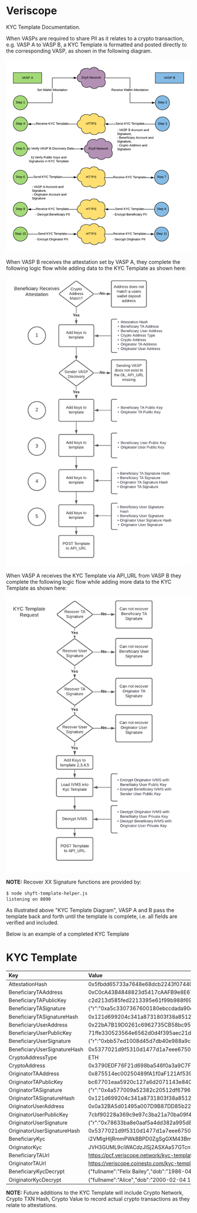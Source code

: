 # Veriscope
KYC Template Documentation.

When VASPs are required to share PII as it relates to a crypto transaction, e.g. VASP A to VASP B, a KYC Template is formatted and posted directly to the corresponding VASP, as shown in the following diagram.

![Alt text](images/0-KYC-Template.png "KYC Template Diagram")

When VASP B receives the attestation set by VASP A, they complete the following logic flow while adding data to the KYC Template as shown here:

![Alt text](images/1-KYC-Template-Logic-Flow.png "KYC Template Logic Flow")

When VASP A receives the KYC Template via API_URL from VASP B they complete the following logic flow while adding more data to the KYC Template as shown here:

![Alt text](images/2-KYC-Template-Request.png "KYC Template Request")

**NOTE:** Recover XX Signature functions are provided by:
```
$ node shyft-template-helper.js 
listening on 8090
```

As illustrated above "KYC Template Diagram", VASP A and B pass the template back and forth until the template is complete, i.e. all fields are verified and included.

Below is an example of a completed KYC Template

# KYC Template

| Key      | Value |
| :--- | :--- |
| AttestationHash | 0x5fbdd65733a7648e68dcb2243f0744020338e4e8c8f57f103022cded5c04e7a7 |
| BeneficiaryTAAddress | 0xC0cA43B4848823d5417cAAFB9e8E6704b9d5375c |
| BeneficiaryTAPublicKey | c2d213d585fed2213395e61f99b988f692aec84d38b288d14ffc4a90c879531cd92105bf1336da88ec6bf1f86a74293695cfeaa444dc9fcf2614d201e4a64c02 |
| BeneficiaryTASignature | {"r":"0xa5c3307367600180ebccdada90e9091532f230156a9f42d531817f86925bcf8c","s":"0x166d27232c4bc6b4c4f35c773e77cf4cea6392511fb55a49e1ce5613e986ba17","v":"0x26"} |
| BeneficiaryTASignatureHash | 0x121d699204c341a8731803f38a85123d14f1cca922961f8982deacb109d91fa8 |
| BeneficiaryUserAddress | 0x22bA7B19D0261c6962735CB58bc9512e4A4C632D |
| BeneficiaryUserPublicKey | 71ffe330523564e6562d0d4f395aec21d9b78906e1b54422ca1d319ce212885c08a416c4750717d8d5bd45d19bbafe6391759fc517a3f9dd8e925146dd9b59d8 |
| BeneficiaryUserSignature | {"r":"0xbb57ed1008d45d7db40e988a9c25f8df7da2dd02dc5a2f7cba0b619f8e356018","s":"0x2a24d30cc7b11d2f47d147fbfc715924d2e20ff9f6542cbde2b51ee62c24fba4","v":"0x25"} |
| BeneficiaryUserSignatureHash | 0x5377021d9f5310d1477d1a7eee6750941ceb7ba2922e6f4309237355eef4ab68 |
| CryptoAddressType | ETH |
| CryptoAddress | 0x3790EDF76F21d698ba546f0a3a9C7F479b49F39E |
| OriginatorTAAddress | 0x875514ec00250489fA1f0aF121Af539541fbcf25 |
| OriginatorTAPublicKey | bc67701eaa5920c127a6d2071143e84028d734f608e4afc8147e9a54d4de9cc088d1324f6ba9ba1341f427c39cb975d9470b1793f2ff2679c413fbe2e269c65b |
| OriginatorTASignature | {"r":"0x4a577009a52382c20512df679690520b2f9b167ace24705a20fdc0e2b4598e02","s":"0x1b891d51991a5084d5c2ad9480c96dda03338e0aeeecbf6598399d54358ab4de","v":"0x26"} |
| OriginatorTASignatureHash | 0x121d699204c341a8731803f38a85123d14f1cca922961f8982deacb109d91fa8 |
| OriginatorUserAddress | 0x0a32BA5d01495a007D9B87DD85b22d8D6b803F23 |
| OriginatorUserPublicKey | 7cbf90228a369c9e97c3ba21a70ba09f4ad9e6322a346390de0c0595c33f09e2df8aa30c19190b98272a3d39306e5b73b3a98437c51eb6c5c7fbc7b885d22292 |
| OriginatorUserSignature | {"r":"0x78633ba8e0aaf5a4dd382a995d87e230d893207d4b9459734677893c0d55aa96","s":"0x55cbdc6936b7490d7dc2963cb575393ae56f6e1630fea9a5af13efcea148ae9d","v":"0x26"} |
| OriginatorUserSignatureHash | 0x5377021d9f5310d1477d1a7eee6750941ceb7ba2922e6f4309237355eef4ab68 |
| BeneficiaryKyc | i2VMIgHljRmmPWkBBPD0ZgSgGXM43BmSDhG1kIwD9iP8y/gsZmX3RUWXmCb97UAoYIV3EMmUqt85DveRT9Ei2KkC8xiazbHsOcPG4/U466d/QDJIXr+EyB4SP/QnPXUyEwnKHhtdRmIQC/IgnqHXKU0HyB4feo5z06ubZ4ZaY2Pk+SyL8VyEv/OEzy/w1l5C/y+hC6I4fmAeQIg8MPQuPuokg9Cwmdt6RotrzCwPDZDcZboWaLnpq38wQK+rrC7AUXwr3AXxZ7F+0v |
| OriginatorKyc | JVH3GUML9ciWACdzJlSj2ASXAa57GTcnbdcB3bjg9UzQg0lQKFtAtRLjJOjbbojzLTVY8/wNK3U3m8iCialzTh2+ihSunqLEAzQfy25QjHzf+CQeUgKcl7wugHBe+bbCJklhrhq2W9KChYVNyZJUzoxwxjztD0YXWjInJ1nAwa3BZFkP9dUG0liZb7J5w4l9TziF80M1LSl6cHqyfOqrgljbWWO9ln5c3gqj4L7PqK8nv7MsW70uQzG0c9UEwxhRgg== |
| BeneficiaryTAUrl | https://pcf.veriscope.network/kyc-template |
| OriginatorTAUrl | https://veriscope.coinesto.com/kyc-template |
| BeneficiaryKycDecrypt | {"fullname":"Felix Bailey","dob":"1986-04-14 14:44:28","jurisdiction":120} |
| OriginatorKycDecrypt | {"fullname":"Alice","dob":"2000-02-04 17:00:00","jurisdiction":196} |


**NOTE:** Future additions to the KYC Template will include Crypto Network, Crypto TXN Hash, Crypto Value to record actual crypto transactions as they relate to attestations.


